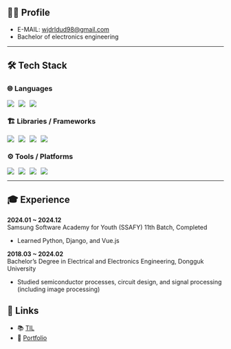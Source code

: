 ## 🧑‍💻 Profile

- E-MAIL: wjdrldud98@gmail.com<br>
- Bachelor of electronics engineering<br>

---

## 🛠️ Tech Stack

### 🌐 Languages
<div style="display: flex; flex-direction: row; gap: 10px;">
  <img src="https://img.shields.io/badge/Python-3776AB?style=for-the-badge&logo=python&logoColor=white">
  <img src="https://img.shields.io/badge/JavaScript-F7DF1E?style=for-the-badge&logo=javascript&logoColor=black">
  <img src="https://img.shields.io/badge/C++-00599C?style=for-the-badge&logo=cplusplus&logoColor=white">
</div>

### 🏗️ Libraries / Frameworks
<div style="display: flex; flex-direction: row; gap: 10px;">
  <img src="https://img.shields.io/badge/React-61DAFB?style=for-the-badge&logo=react&logoColor=black">
  <img src="https://img.shields.io/badge/Django-092E20?style=for-the-badge&logo=django&logoColor=white">
  <img src="https://img.shields.io/badge/PyTorch-EE4C2C?style=for-the-badge&logo=pytorch&logoColor=white">
  <img src="https://img.shields.io/badge/Vue.js-4FC08D?style=for-the-badge&logo=vue.js&logoColor=white">
</div>

### ⚙️ Tools / Platforms
<div style="display: flex; flex-direction: row; gap: 10px;">
  <img src="https://img.shields.io/badge/Docker-2496ED?style=for-the-badge&logo=docker&logoColor=white">
  <img src="https://img.shields.io/badge/AWS-232F3E?style=for-the-badge&logo=amazonwebservices&logoColor=white">
  <img src="https://img.shields.io/badge/Git-F05032?style=for-the-badge&logo=git&logoColor=white">
  <img src="https://img.shields.io/badge/Jira-0052CC?style=for-the-badge&logo=jira&logoColor=white">
</div>

---

## 🎓 Experience

**2024.01 ~ 2024.12**  
Samsung Software Academy for Youth (SSAFY) 11th Batch, Completed  
- Learned Python, Django, and Vue.js  

**2018.03 ~ 2024.02**  
Bachelor’s Degree in Electrical and Electronics Engineering, Dongguk University  
- Studied semiconductor processes, circuit design, and signal processing (including image processing)

## 🔗 Links

- 📚 [TIL](https://github.com/FlashingFuture/TIL)
- 💼 [Portfolio](https://military-alibi-4d6.notion.site/10b441b627ab80a999b5d2f751c2944d)
